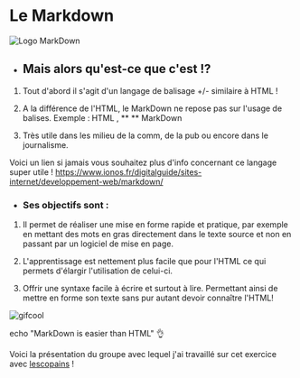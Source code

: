 # Le Markdown

![Logo MarkDown](https://upload.wikimedia.org/wikipedia/commons/thumb/4/48/Markdown-mark.svg/1024px-Markdown-mark.svg.png)

-  ## Mais alors qu'est-ce que c'est !?
  
  1. Tout d'abord il s'agit d'un langage de balisage +/- similaire à HTML !

  2. A la différence de l'HTML, le MarkDown ne repose pas sur l'usage de balises. 
   Exemple :<strong> </strong> HTML , ** ** MarkDown 

  3. Très utile dans les milieu de la comm, de la pub ou encore dans le journalisme.

  Voici un lien si jamais vous souhaitez plus d'info concernant ce langage super utile !
  https://www.ionos.fr/digitalguide/sites-internet/developpement-web/markdown/


- ### Ses objectifs sont :
 
 1. Il permet de réaliser une mise en forme rapide et pratique, par exemple en mettant des mots en gras directement dans le texte source et non en passant par un logiciel de mise en page.

 2. L'apprentissage est nettement plus facile que pour l'HTML ce qui permets d'élargir l'utilisation de celui-ci.

 3. Offrir une syntaxe facile à écrire et surtout à lire. Permettant ainsi de mettre en forme son texte sans pur autant devoir connaître l'HTML!

![gifcool](https://media4.giphy.com/media/lrDMG46JjKiovLbkn8/giphy.gif?cid=790b7611b03cc0433b40ff1336982b4f0f70ffa8a324eac5&rid=giphy.gif&ct=g)

echo "MarkDown is easier than HTML" :ok_hand:

Voici la présentation du groupe avec lequel j'ai travaillé sur cet exercice avec [lescopains](README.md) !
